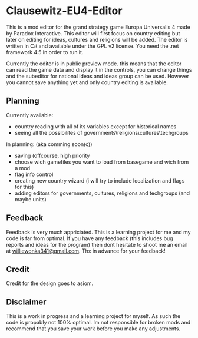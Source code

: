 Clausewitz-EU4-Editor
=====================

This is a mod editor for the grand strategy game Europa Universalis 4 made by Paradox Interactive. This editor will first focus on country editing but later on editing for ideas, cultures and religions will be added.
The editor is written in C# and available under the GPL v2 license. You need the .net framework 4.5 in order to run it.

Currently the editor is in public preview mode. this means that the editor can read the game data and display it in the controls, you can change things and the subeditor for national ideas and ideas group can be used. However you cannot save anything yet and only country editing is available.

Planning
--------

Currently available:
* country reading with all of its variables except for historical names
* seeing all the possibilites of governments\religions\cultures\techgroups

In planning: (aka comming soon(c))
* saving (offcourse, high priority
* choose wich gamefiles you want to load from basegame and wich from a mod
* flag info control
* creating new country wizard (i will try to include localization and flags for this)
* adding editors for governments, cultures, religions and techgroups (and maybe units)

Feedback
--------
Feedback is very much appriciated. This is a learning project for me and my code is far from optimal. If you have any feedback (this includes bug reports and ideas for the program) then dont hesitate to shoot me an email at williewonka341@gmail.com. Thx in advance for your feedback!

Credit
------
Credit for the design goes to asiom.

Disclaimer
----------
This is a work in progress and a learning project for myself. As such the code is propably not 100% optimal. Im not responsible for broken mods and recommend that you save your work before you make any adjustments.